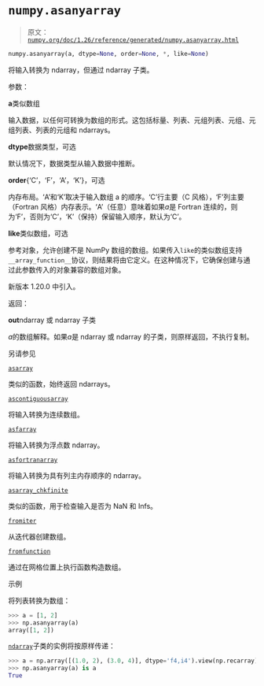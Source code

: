 # `numpy.asanyarray`

> 原文：[`numpy.org/doc/1.26/reference/generated/numpy.asanyarray.html`](https://numpy.org/doc/1.26/reference/generated/numpy.asanyarray.html)

```py
numpy.asanyarray(a, dtype=None, order=None, *, like=None)
```

将输入转换为 ndarray，但通过 ndarray 子类。

参数：

**a**类似数组

输入数据，以任何可转换为数组的形式。这包括标量、列表、元组列表、元组、元组列表、列表的元组和 ndarrays。

**dtype**数据类型，可选

默认情况下，数据类型从输入数据中推断。

**order**{‘C’，‘F’，‘A’，‘K’}，可选

内存布局。‘A’和‘K’取决于输入数组 a 的顺序。‘C’行主要（C 风格），‘F’列主要（Fortran 风格）内存表示。‘A’（任意）意味着如果*a*是 Fortran 连续的，则为‘F’，否则为‘C’，‘K’（保持）保留输入顺序，默认为‘C’。

**like**类似数组，可选

参考对象，允许创建不是 NumPy 数组的数组。如果传入`like`的类似数组支持`__array_function__`协议，则结果将由它定义。在这种情况下，它确保创建与通过此参数传入的对象兼容的数组对象。

新版本 1.20.0 中引入。

返回：

**out**ndarray 或 ndarray 子类

*a*的数组解释。如果*a*是 ndarray 或 ndarray 的子类，则原样返回，不执行复制。

另请参见

[`asarray`](https://numpy.org/doc/1.26/reference/generated/numpy.asarray.html)

类似的函数，始终返回 ndarrays。

[`ascontiguousarray`](https://numpy.org/doc/1.26/reference/generated/numpy.ascontiguousarray.html)

将输入转换为连续数组。

[`asfarray`](https://numpy.org/doc/1.26/reference/generated/numpy.asfarray.html)

将输入转换为浮点数 ndarray。

[`asfortranarray`](https://numpy.org/doc/1.26/reference/generated/numpy.asfortranarray.html)

将输入转换为具有列主内存顺序的 ndarray。

[`asarray_chkfinite`](https://numpy.org/doc/1.26/reference/generated/numpy.asarray_chkfinite.html) 

类似的函数，用于检查输入是否为 NaN 和 Infs。

[`fromiter`](https://numpy.org/doc/1.26/reference/generated/numpy.fromiter.html)

从迭代器创建数组。

[`fromfunction`](https://numpy.org/doc/1.26/reference/generated/numpy.fromfunction.html)

通过在网格位置上执行函数构造数组。

示例

将列表转换为数组：

```py
>>> a = [1, 2]
>>> np.asanyarray(a)
array([1, 2]) 
```

[`ndarray`](https://numpy.org/doc/1.26/reference/generated/numpy.ndarray.html)子类的实例将按原样传递：

```py
>>> a = np.array([(1.0, 2), (3.0, 4)], dtype='f4,i4').view(np.recarray)
>>> np.asanyarray(a) is a
True 
```
